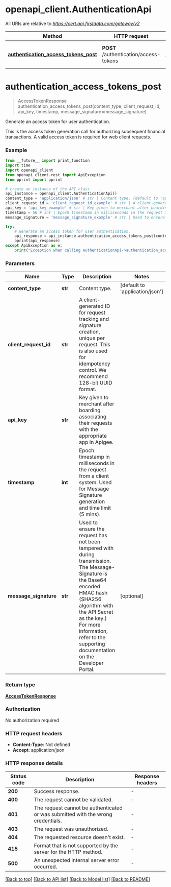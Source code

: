 # openapi_client.AuthenticationApi

All URIs are relative to *https://cert.api.firstdata.com/gateway/v2*

Method | HTTP request | Description
------------- | ------------- | -------------
[**authentication_access_tokens_post**](AuthenticationApi.md#authentication_access_tokens_post) | **POST** /authentication/access-tokens | Generate an access token for user authentication.


# **authentication_access_tokens_post**
> AccessTokenResponse authentication_access_tokens_post(content_type, client_request_id, api_key, timestamp, message_signature=message_signature)

Generate an access token for user authentication.

This is the access token generation call for authorizing subsequent financial transactions. A valid access token is required for web client requests.

### Example

```python
from __future__ import print_function
import time
import openapi_client
from openapi_client.rest import ApiException
from pprint import pprint

# create an instance of the API class
api_instance = openapi_client.AuthenticationApi()
content_type = 'application/json' # str | Content type. (default to 'application/json')
client_request_id = 'client_request_id_example' # str | A client-generated ID for request tracking and signature creation, unique per request.  This is also used for idempotency control. We recommend 128-bit UUID format.
api_key = 'api_key_example' # str | Key given to merchant after boarding associating their requests with the appropriate app in Apigee.
timestamp = 56 # int | Epoch timestamp in milliseconds in the request from a client system. Used for Message Signature generation and time limit (5 mins).
message_signature = 'message_signature_example' # str | Used to ensure the request has not been tampered with during transmission. The Message-Signature is the Base64 encoded HMAC hash (SHA256 algorithm with the API Secret as the key.) For more information, refer to the supporting documentation on the Developer Portal. (optional)

try:
    # Generate an access token for user authentication.
    api_response = api_instance.authentication_access_tokens_post(content_type, client_request_id, api_key, timestamp, message_signature=message_signature)
    pprint(api_response)
except ApiException as e:
    print("Exception when calling AuthenticationApi->authentication_access_tokens_post: %s\n" % e)
```

### Parameters

Name | Type | Description  | Notes
------------- | ------------- | ------------- | -------------
 **content_type** | **str**| Content type. | [default to &#39;application/json&#39;]
 **client_request_id** | **str**| A client-generated ID for request tracking and signature creation, unique per request.  This is also used for idempotency control. We recommend 128-bit UUID format. | 
 **api_key** | **str**| Key given to merchant after boarding associating their requests with the appropriate app in Apigee. | 
 **timestamp** | **int**| Epoch timestamp in milliseconds in the request from a client system. Used for Message Signature generation and time limit (5 mins). | 
 **message_signature** | **str**| Used to ensure the request has not been tampered with during transmission. The Message-Signature is the Base64 encoded HMAC hash (SHA256 algorithm with the API Secret as the key.) For more information, refer to the supporting documentation on the Developer Portal. | [optional] 

### Return type

[**AccessTokenResponse**](AccessTokenResponse.md)

### Authorization

No authorization required

### HTTP request headers

 - **Content-Type**: Not defined
 - **Accept**: application/json

### HTTP response details
| Status code | Description | Response headers |
|-------------|-------------|------------------|
**200** | Success response. |  -  |
**400** | The request cannot be validated. |  -  |
**401** | The request cannot be authenticated or was submitted with the wrong credentials. |  -  |
**403** | The request was unauthorized. |  -  |
**404** | The requested resource doesn&#39;t exist. |  -  |
**415** | Format that is not supported by the server for the HTTP method. |  -  |
**500** | An unexpected internal server error occurred. |  -  |

[[Back to top]](#) [[Back to API list]](../README.md#documentation-for-api-endpoints) [[Back to Model list]](../README.md#documentation-for-models) [[Back to README]](../README.md)

